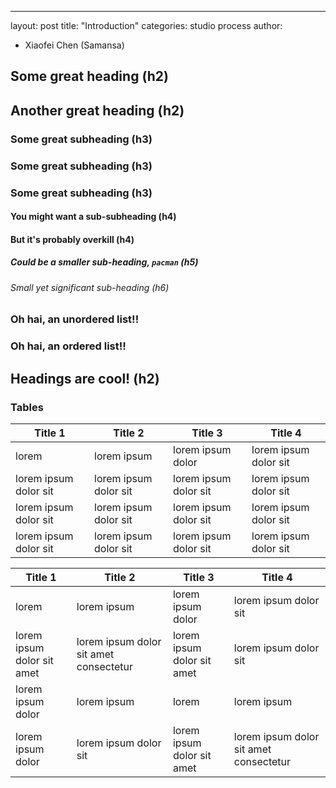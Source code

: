 ---
layout: post
title: "Introduction"
categories: studio process
author:
- Xiaofei Chen (Samansa)




## Some great heading (h2)


## Another great heading (h2)



### Some great subheading (h3)




### Some great subheading (h3)



### Some great subheading (h3)



#### You might want a sub-subheading (h4)


#### But it's probably overkill (h4)



##### Could be a smaller sub-heading, `pacman` (h5)



###### Small yet significant sub-heading  (h6)



### Oh hai, an unordered list!!



### Oh hai, an ordered list!!



## Headings are cool! (h2)


### Tables

Title 1               | Title 2               | Title 3               | Title 4
--------------------- | --------------------- | --------------------- | ---------------------
lorem                 | lorem ipsum           | lorem ipsum dolor     | lorem ipsum dolor sit
lorem ipsum dolor sit | lorem ipsum dolor sit | lorem ipsum dolor sit | lorem ipsum dolor sit
lorem ipsum dolor sit | lorem ipsum dolor sit | lorem ipsum dolor sit | lorem ipsum dolor sit
lorem ipsum dolor sit | lorem ipsum dolor sit | lorem ipsum dolor sit | lorem ipsum dolor sit


Title 1 | Title 2 | Title 3 | Title 4
--- | --- | --- | ---
lorem | lorem ipsum | lorem ipsum dolor | lorem ipsum dolor sit
lorem ipsum dolor sit amet | lorem ipsum dolor sit amet consectetur | lorem ipsum dolor sit amet | lorem ipsum dolor sit
lorem ipsum dolor | lorem ipsum | lorem | lorem ipsum
lorem ipsum dolor | lorem ipsum dolor sit | lorem ipsum dolor sit amet | lorem ipsum dolor sit amet consectetur
